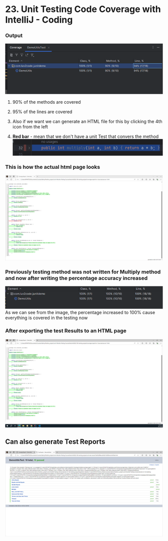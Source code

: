# 23. Unit Testing Code Coverage with IntelliJ - Coding 

### Output
![Code Coverage with IntelliJ IDEA](./images/23_Code_Coverage_With_IntelliJ.png)
1. 90% of the methods are covered 
2. 95% of the lines are covered 
3. Also if we want we can generate an HTML file for this by clicking the 4th icon from the left


4. **Red bar** - mean that we don't have a unit Test that convers the method
![Not Covered in Unit Testing](./images/23_Not_Covered_In_Unit_Testing.png)  



### This is how the actual html page looks
![How the HTML page looks](./images/23_Exported_HTML_Page.png)


### Previously testing method was not written for Multiply method and now after writing the percentage accuracy increased
![Code Coverage Increase](./images/23_Code_Coverage_Increase.png)  
As we can see from the image, the percentage increased to 100% cause everything is covered in the testing now 


### After exporting the test Results to an HTML page 
![Exporting the test results to an HTML page](./images/23_Exported_HTML_Page_After_Percent_Increase.png)


## Can also generate Test Reports
![Test Reports](./images/23_Test_Reports.png)


